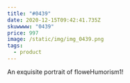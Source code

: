 ```yaml
---
title: "#0439"
date: 2020-12-15T09:42:41.735Z
skuwwww: "0439"
price: 997
image: /static/img/img_0439.png
tags:
  - product
---
```

An exquisite portrait of floweHumorism1!
